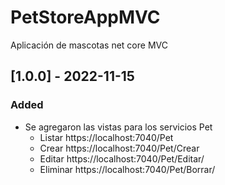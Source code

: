 # PetStoreAppMVC
Aplicación de mascotas net core MVC

## [1.0.0] - 2022-11-15

### Added

- Se agregaron las vistas para los servicios Pet 
    - Listar https://localhost:7040/Pet
    - Crear https://localhost:7040/Pet/Crear
    - Editar https://localhost:7040/Pet/Editar/<Id>
    - Eliminar https://localhost:7040/Pet/Borrar/<Id>

